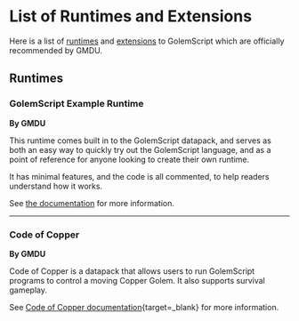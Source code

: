 # List of Runtimes and Extensions
Here is a list of [runtimes](glossary.md#runtime) and [extensions](glossary.md#extension) to GolemScript which are officially recommended by GMDU.

## Runtimes

### GolemScript Example Runtime
**By GMDU**

This runtime comes built in to the GolemScript datapack, and serves as both an easy way to quickly try out the GolemScript language, and as a point of reference for anyone looking to create their own runtime.

It has minimal features, and the code is all commented, to help readers understand how it works.

See [the documentation](example_runtime.md) for more information.

---

### Code of Copper
**By GMDU**

Code of Copper is a datapack that allows users to run GolemScript programs to control a moving Copper Golem. It also supports survival gameplay.

See [Code of Copper documentation](https://datapack.dev/docs/code_of_copper){target=_blank} for more information.
